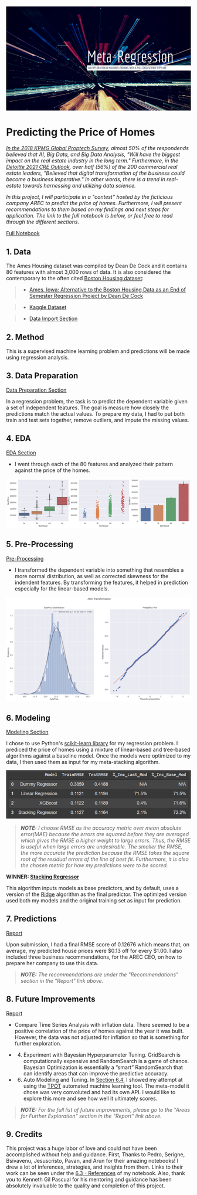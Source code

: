![cover_photo](https://raw.githubusercontent.com/villafue/Capstone_1-_Predict_House_Prices/master/Pictures/Music%20Icon%20Etsy%20Banner%20(1).png)
# Predicting the Price of Homes

*[In the 2018 KPMG Global Proptech Survey](https://assets.kpmg/content/dam/kpmg/uk/pdf/2018/10/kpmg-global-proptech-survey-2018.pdf), almost 50% of the respondends believed that AI, Big Data, and Big Data Analysis, "Will have the biggest impact on the real estate industry in the long term." Furthermore, in the [Deloitte 2021 CRE Outlook](https://www2.deloitte.com/us/en/insights/industry/financial-services/commercial-real-estate-outlook.html/#endnote-22), over half (56%) of the 200 commercial real estate leaders, "Believed that digital transformation of the business could become a business imperative." In other words, there is a trend in real-estate towards harnessing and utilizing data science.* 

*In this project, I will participate in a "contest" hosted by the ficticious company AREC to predict the price of homes. Furthermore, I will present recommendations to them based on my findings and next steps for application. The link to the full notebook is below, or feel free to read through the different sections.*

[Full Notebook](https://colab.research.google.com/github/villafue/Capstone_1-_Predict_House_Prices/blob/master/House_Price.ipynb)

## 1. Data

The Ames Housing dataset was compiled by Dean De Cock and it contains 80 features with almost 3,000 rows of data. It is also considered the contemporary to the often cited [Boston Housing dataset](https://www.kaggle.com/c/boston-housing):

> * [Ames, Iowa: Alternative to the Boston Housing Data as an End of Semester Regression Project by Dean De Cock](http://jse.amstat.org/v19n3/decock.pdf)

> * [Kaggle Dataset](https://www.kaggle.com/c/house-prices-advanced-regression-techniques/overview)

> * [Data Import Section](https://colab.research.google.com/github/villafue/Capstone_1-_Predict_House_Prices/blob/master/House_Price.ipynb#import_packages)

## 2. Method

This is a supervised machine learning problem and predictions will be made using regression analysis. 

## 3. Data Preparation 

[Data Preparation Section](https://colab.research.google.com/github/villafue/Capstone_1-_Predict_House_Prices/blob/master/House_Price.ipynb#data_preparation)

In a regression problem, the task is to predict the dependent variable given a set of independent features. The goal is measure how closely the predictions match the actual values. To prepare my data, I had to put both train and test sets together, remove outliers, and impute the missing values. 

## 4. EDA

[EDA Section](https://colab.research.google.com/github/villafue/Capstone_1-_Predict_House_Prices/blob/master/House_Price.ipynb#exploratory_data_analysis)

* I went through each of the 80 features and analyzed their pattern against the price of the homes.

![](https://raw.githubusercontent.com/villafue/Capstone_1-_Predict_House_Prices/master/Pictures/EDA_BsmtQual.png)

## 5. Pre-Processing

[Pre-Processing](https://colab.research.google.com/github/villafue/Capstone_1-_Predict_House_Prices/blob/master/House_Price.ipynb#target_variable)

* I transformed the dependent variable into something that resembles a more normal distribution, as well as corrected skewness for the indendent features. By transforming the features, it helped in prediction especially for the linear-based models. 

![](https://raw.githubusercontent.com/villafue/Capstone_1-_Predict_House_Prices/master/Pictures/SalePrice%20Transformed.png)

## 6. Modeling

[Modeling Section](https://colab.research.google.com/github/villafue/Capstone_1-_Predict_House_Prices/blob/master/House_Price.ipynb#modeling)

I chose to use Python's [scikit-learn library](https://scikit-learn.org/stable/) for my regression problem. I prediced the price of homes using a mixture of linear-based and tree-based algorithms against a baseline model. Once the models were optimized to my data, I then used them as input for my meta-stacking algorithm.

![](https://raw.githubusercontent.com/villafue/Capstone_1-_Predict_House_Prices/master/Pictures/Final%20Table.png)

>***NOTE:** I choose RMSE as the accuracy metric over mean absolute error(MAE) because the errors are squared before they are averaged which gives the RMSE a higher weight to large errors. Thus, the RMSE is useful when large errors are undesirable. The smaller the RMSE, the more accurate the prediction because the RMSE takes the square root of the residual errors of the line of best fit. Furthermore, it is also the chosen metric for how my predictions were to be scored.*

**WINNER: [Stacking Regressor](https://scikit-learn.org/stable/modules/generated/sklearn.ensemble.StackingRegressor.html)**

This algorithm inputs models as base predictors, and by default, uses a version of the [Ridge](https://scikit-learn.org/stable/modules/generated/sklearn.linear_model.RidgeCV.html#sklearn.linear_model.RidgeCV) algorithm as the final predictor. The optimized version used both my models and the original training set as input for prediction.  

## 7. Predictions

[Report](https://github.com/villafue/Capstone_1-_Predict_House_Prices/blob/master/Final/Capstone%201%20Final%20Report%203Feb21.pdf)

Upon submission, I had a final RMSE score of 0.12676 which means that, on average, my predicted house prices were $0.13 off for every $1.00. I also included three business recommendations, for the AREC CEO, on how to prepare her company to use this data.

>***NOTE:** The recommendations are under the "Recommendations" section in the "Report" link above.*

## 8. Future Improvements

[Report](https://github.com/villafue/Capstone_1-_Predict_House_Prices/blob/master/Final/Capstone%201%20Final%20Report%203Feb21.pdf)

* Compare Time Series Analysis with inflation data. There seemed to be a positive correlation of the price of homes against the year it was built. However, the data was not adjusted for inflation so that is something for further exploration.

* 4.	Experiment with Bayesian Hyperparameter Tuning. GridSearch is computationally expensive and RandomSearch is a game of chance. Bayesian Optimization is essentially a “smart” RandomSearch that can identify areas that can improve the predictive accuracy.   

* 6.	Auto Modeling and Tuning. In [Section 6.4](https://colab.research.google.com/github/villafue/Capstone_1-_Predict_House_Prices/blob/master/House_Price.ipynb#TPOT), I showed my attempt at using the [TPOT](http://epistasislab.github.io/tpot/) automated machine learning tool. The meta-model it chose was very convoluted and had its own API. I would like to explore this more and see how well it ultimately scores.

>***NOTE:** For the full list of future improvements, please go to the "Areas for Further Exploration" section in the "Report" link above.*

## 9. Credits

This project was a huge labor of love and could not have been accomplished without help and guidance. First, Thanks to Pedro, Serigne, Bsivavenu, Jesuscristo, Pavan, and Arun for their amazing notebooks! I drew a lot of inferences, strategies, and insights from them. Links to their work can be seen under the [6.3 - References](https://colab.research.google.com/github/villafue/Capstone_1-_Predict_House_Prices/blob/master/House_Price.ipynb#references) of my notebook. Also, thank you to Kenneth Gil Pascual for his mentoring and guidance has been absolutely invaluable to the quality and completion of this project.




